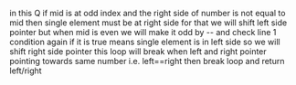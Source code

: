in this Q if mid is at odd index and the right side of number is not equal to mid then single element must be at right side 
for that we will shift left side pointer
but when mid is even we will make it odd by -- and check line 1 condition again 
if it is true means single element is in left side
so we will shift right side pointer
this loop will break when left and right pointer pointing towards same number i.e. left==right
then break loop and return left/right​
